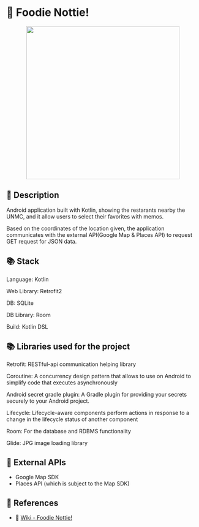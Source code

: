 # 🌭 Foodie Nottie!
<p align="center"><img height="400px" width="400px" src="https://github.com/OckJuWon0831/foodie-nottie/assets/114837587/a9ffbfe5-0d30-4551-87c5-24fa935ad773"></p>

## 🌭 Description
Android application built with Kotlin, showing the restarants nearby the UNMC, and it allow users to select their favorites with memos.

Based on the coordinates of the location given, the application communicates with the external API(Google Map & Places API) to request GET request for JSON data.

## 📚 Stack

Language: Kotlin

Web Library: Retrofit2

DB: SQLite

DB Library: Room

Build: Kotlin DSL

## 📚 Libraries used for the project
Retrofit: RESTful-api communication helping library

Coroutine: A concurrency design pattern that allows to use on Android to simplify code that executes asynchronously

Android secret gradle plugin: A Gradle plugin for providing your secrets securely to your Android project.

Lifecycle: Lifecycle-aware components perform actions in response to a change in the lifecycle status of another component

Room: For the database and RDBMS functionality

Glide: JPG image loading library

## 🚀 External APIs
- Google Map SDK
- Places API (which is subject to the Map SDK)

## 🔗 References
- 🔎 [Wiki - Foodie Nottie!](https://github.com/OckJuWon0831/foodie-nottie/wiki)

